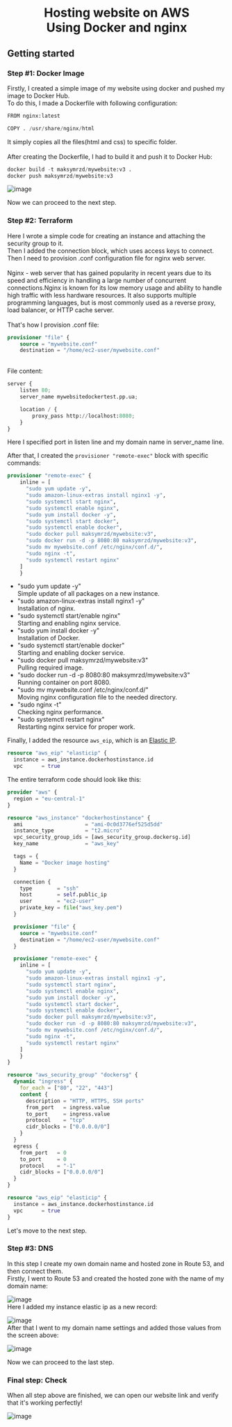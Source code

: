 <h1 align="center">Hosting website on AWS<br>Using Docker and nginx</h1>

<h2 align="left">Getting started</h2>
<h3 align="left">Step #1: Docker Image</h3>
Firstly, I created a simple image of my website using docker and pushed my image to Docker Hub.<br>
To do this, I made a Dockerfile with following configuration:

```tf
FROM nginx:latest

COPY . /usr/share/nginx/html
```

It simply copies all the files(html and css) to specific folder.<br>
<br>
After creating the Dockerfile, I had to build it and push it to Docker Hub:

```tf
docker build -t maksymrzd/mywebsite:v3 .
docker push maksymrzd/mywebsite:v3
```

![image](https://user-images.githubusercontent.com/114437342/221334852-a42f45f4-bcad-4cbe-89a6-c4cba4093b07.png)

Now we can proceed to the next step. <br>
<h3 align="left">Step #2: Terraform</h3>
Here I wrote a simple code for creating an instance and attaching the security group to it.<br>
Then I added the connection block, which uses access keys to connect.<br>
Then I need to provision .conf configuration file for nginx web server.<br>
<br>
Nginx - web server that has gained popularity in recent years due to its speed and efficiency in handling a large number of concurrent connections.Nginx is known for its low memory usage and ability to handle high traffic with less hardware resources. It also supports multiple programming languages, but is most commonly used as a reverse proxy, load balancer, or HTTP cache server.<br>
<br>
That's how I provision .conf file:<br>

```tf
provisioner "file" {
    source = "mywebsite.conf"
    destination = "/home/ec2-user/mywebsite.conf"
```
<br>
File content:<br>

```tf
server {
    listen 80;
    server_name mywebsitedockertest.pp.ua;

    location / {
        proxy_pass http://localhost:8080;
    }
}
```
Here I specified port in listen line and my domain name in server_name line.<br>

After that, I created the `provisioner "remote-exec"` block with specific commands:<br>

```tf
provisioner "remote-exec" {
    inline = [
      "sudo yum update -y",
      "sudo amazon-linux-extras install nginx1 -y",
      "sudo systemctl start nginx",
      "sudo systemctl enable nginx",
      "sudo yum install docker -y",
      "sudo systemctl start docker",
      "sudo systemctl enable docker",
      "sudo docker pull maksymrzd/mywebsite:v3",
      "sudo docker run -d -p 8080:80 maksymrzd/mywebsite:v3",
      "sudo mv mywebsite.conf /etc/nginx/conf.d/",
      "sudo nginx -t",
      "sudo systemctl restart nginx"
    ]
    }
```
<ul>
<li> "sudo yum update -y" </li>
Simple update of all packages on a new instance.
<li> "sudo amazon-linux-extras install nginx1 -y" </li>
Installation of nginx.
<li> "sudo systemctl start/enable nginx" </li>
Starting and enabling nginx service.
<li>"sudo yum install docker -y"</li>
Installation of Docker.
<li>"sudo systemctl start/enable docker"</li>
Starting and enabling docker service.
<li>"sudo docker pull maksymrzd/mywebsite:v3"</li>
Pulling required image.
<li>"sudo docker run -d -p 8080:80 maksymrzd/mywebsite:v3"</li>
Running container on port 8080.
<li>"sudo mv mywebsite.conf /etc/nginx/conf.d/"</li>
Moving nginx configuration file to the needed directory.
<li>"sudo nginx -t"</li>
Checking nginx performance.
<li>"sudo systemctl restart nginx"</li>
Restarting nginx service for proper work.
</ul>

Finally, I added the resource `aws_eip`, which is an <a href="https://docs.aws.amazon.com/AWSEC2/latest/UserGuide/elastic-ip-addresses-eip.html">Elastic IP</a>.<br>

```tf
resource "aws_eip" "elasticip" {
  instance = aws_instance.dockerhostinstance.id
  vpc      = true
```

The entire terraform code should look like this:<br>

```tf
provider "aws" {
  region = "eu-central-1"
}

resource "aws_instance" "dockerhostinstance" {
  ami                    = "ami-0c0d3776ef525d5dd"
  instance_type          = "t2.micro"
  vpc_security_group_ids = [aws_security_group.dockersg.id]
  key_name               = "aws_key"

  tags = {
    Name = "Docker image hosting"
  }

  connection {
    type        = "ssh"
    host        = self.public_ip
    user        = "ec2-user"
    private_key = file("aws_key.pem")
  }

  provisioner "file" {
    source = "mywebsite.conf"
    destination = "/home/ec2-user/mywebsite.conf"
  }

  provisioner "remote-exec" {
    inline = [
      "sudo yum update -y",
      "sudo amazon-linux-extras install nginx1 -y",
      "sudo systemctl start nginx",
      "sudo systemctl enable nginx",
      "sudo yum install docker -y",
      "sudo systemctl start docker",
      "sudo systemctl enable docker",
      "sudo docker pull maksymrzd/mywebsite:v3",
      "sudo docker run -d -p 8080:80 maksymrzd/mywebsite:v3",
      "sudo mv mywebsite.conf /etc/nginx/conf.d/",
      "sudo nginx -t",
      "sudo systemctl restart nginx"
    ]
    }
}

resource "aws_security_group" "dockersg" {
  dynamic "ingress" {
    for_each = ["80", "22", "443"]
    content {
      description = "HTTP, HTTPS, SSH ports"
      from_port   = ingress.value
      to_port     = ingress.value
      protocol    = "tcp"
      cidr_blocks = ["0.0.0.0/0"]
    }
  }
  egress {
    from_port   = 0
    to_port     = 0
    protocol    = "-1"
    cidr_blocks = ["0.0.0.0/0"]
  }
}

resource "aws_eip" "elasticip" {
  instance = aws_instance.dockerhostinstance.id
  vpc      = true
}

```

Let's move to the next step.<br>
<h3 align="left">Step #3: DNS</h3>
In this step I create my own domain name and hosted zone in Route 53, and then connect them.<br>
Firstly, I went to Route 53 and created the hosted zone with the name of my domain name:<br>

![image](https://user-images.githubusercontent.com/114437342/221364756-40371bce-1e71-45ae-883a-679ba6e55f66.png)
<br>
Here I added my instance elastic ip as a new record:<br>

![image](https://user-images.githubusercontent.com/114437342/221364867-65d98f1e-a009-413b-9d4f-e6e7e513826f.png)
<br>
After that I went to my domain name settings and added those values from the screen above:<br>

![image](https://user-images.githubusercontent.com/114437342/221365024-1cbc7784-c1c7-4690-9c32-2a0fde0e36ca.png)
<br>

Now we can proceed to the last step.<br>

<h3 align="left">Final step: Check</h3>

When all step above are finished, we can open our website link and verify that it's working perfectly!<br>

![image](https://user-images.githubusercontent.com/114437342/221338288-012985be-8b80-4dad-8a2f-bb245c5f4a14.png)
